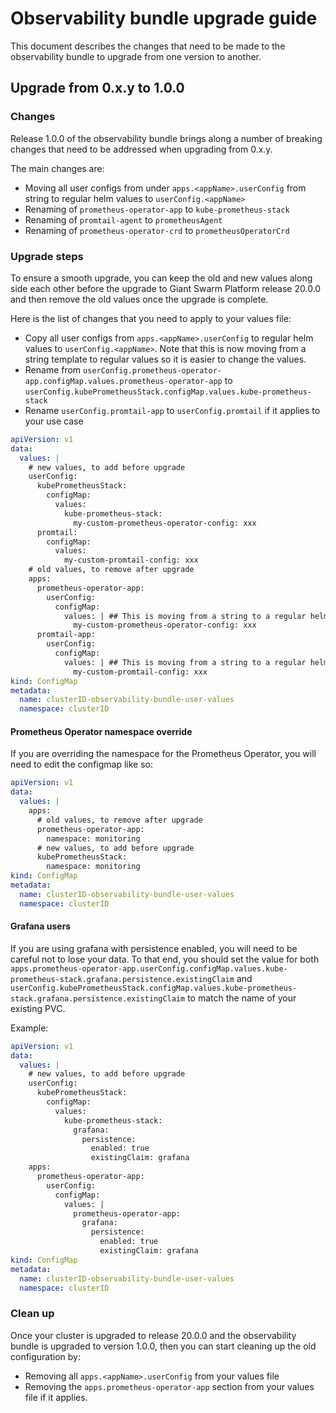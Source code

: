 # Observability bundle upgrade guide

This document describes the changes that need to be made to the observability bundle to upgrade from one version to another.

## Upgrade from 0.x.y to 1.0.0

### Changes

Release 1.0.0 of the observability bundle brings along a number of breaking changes that need to be addressed when upgrading from 0.x.y.

The main changes are:

- Moving all user configs from under `apps.<appName>.userConfig` from string to regular helm values to `userConfig.<appName>`
- Renaming of `prometheus-operator-app` to `kube-prometheus-stack`
- Renaming of `promtail-agent` to `prometheusAgent`
- Renaming of `prometheus-operator-crd` to `prometheusOperatorCrd`

### Upgrade steps

To ensure a smooth upgrade, you can keep the old and new values along side each other before the upgrade to Giant Swarm Platform release 20.0.0 and then remove the old values once the upgrade is complete.

Here is the list of changes that you need to apply to your values file:

- Copy all user configs from `apps.<appName>.userConfig` to regular helm values to `userConfig.<appName>`. Note that this is now moving from a string template to regular values so it is easier to change the values.
- Rename from `userConfig.prometheus-operator-app.configMap.values.prometheus-operator-app` to `userConfig.kubePrometheusStack.configMap.values.kube-prometheus-stack`
- Rename `userConfig.promtail-app` to `userConfig.promtail` if it applies to your use case

```yaml
apiVersion: v1
data:
  values: |
    # new values, to add before upgrade
    userConfig:
      kubePrometheusStack:
        configMap:
          values:
            kube-prometheus-stack:
              my-custom-prometheus-operator-config: xxx
      promtail:
        configMap:
          values:
            my-custom-promtail-config: xxx
    # old values, to remove after upgrade
    apps:
      prometheus-operator-app:
        userConfig:
          configMap:
            values: | ## This is moving from a string to a regular helm value
              my-custom-prometheus-operator-config: xxx
      promtail-app:
        userConfig:
          configMap:
            values: | ## This is moving from a string to a regular helm value
              my-custom-promtail-config: xxx
kind: ConfigMap
metadata:
  name: clusterID-observability-bundle-user-values
  namespace: clusterID
```

#### Prometheus Operator namespace override

If you are overriding the namespace for the Prometheus Operator, you will need to edit the configmap like so:

```yaml
apiVersion: v1
data:
  values: |
    apps:
      # old values, to remove after upgrade
      prometheus-operator-app:
        namespace: monitoring
      # new values, to add before upgrade
      kubePrometheusStack:
        namespace: monitoring
kind: ConfigMap
metadata:
  name: clusterID-observability-bundle-user-values
  namespace: clusterID
```

#### Grafana users

If you are using grafana with persistence enabled, you will need to be careful not to lose your data.
To that end, you should set the value for both `apps.prometheus-operator-app.userConfig.configMap.values.kube-prometheus-stack.grafana.persistence.existingClaim` and `userConfig.kubePrometheusStack.configMap.values.kube-prometheus-stack.grafana.persistence.existingClaim` to match the name of your existing PVC.

Example:

```yaml
apiVersion: v1
data:
  values: |
    # new values, to add before upgrade
    userConfig:
      kubePrometheusStack:
        configMap:
          values:
            kube-prometheus-stack:
              grafana:
                persistence:
                  enabled: true
                  existingClaim: grafana
    apps:
      prometheus-operator-app:
        userConfig:
          configMap:
            values: |
              prometheus-operator-app:
                grafana:
                  persistence:
                    enabled: true
                    existingClaim: grafana
kind: ConfigMap
metadata:
  name: clusterID-observability-bundle-user-values
  namespace: clusterID
```

### Clean up

Once your cluster is upgraded to release 20.0.0 and the observability bundle is upgraded to version 1.0.0, then you can start cleaning up the old configuration by:
- Removing all `apps.<appName>.userConfig` from your values file
- Removing the `apps.prometheus-operator-app` section from your values file if it applies.
